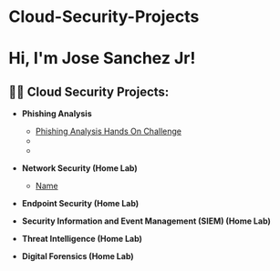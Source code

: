 # Cloud-Security-Projects

<h1>Hi, I'm Jose Sanchez Jr!

<h2>👨‍💻 Cloud Security Projects:</h2>

- <b>Phishing Analysis</b>
  - [Phishing Analysis Hands On Challenge](https://github.com/KaizenJS7/Phishing-Analysis-Hands-On-Challenge)
  - 
  - 
- <b>Network Security (Home Lab)</b>
  - [Name](https://github.com/joshmadakor1/4chan-Image-Analysis-Middleware-C964) 
- <b>Endpoint Security (Home Lab)</b>
 
- <b>Security Information and Event Management (SIEM) (Home Lab) </b>
 
- <b>Threat Intelligence (Home Lab)</b>
 
- <b>Digital Forensics (Home Lab)</b>




[instagram]: https://www.instagram.com/thekingjs7/
[linkedin]: https://linkedin.com/in/cloudjs7

<!--
**KaizenJS7/Kaizen-Profile** is a ✨ _special_ ✨ repository because its `README.md` (this file) appears on your GitHub profile.

Here are some ideas to get you started:

- 🔭 I’m currently working on ...
- 🌱 I’m currently learning ...
- 👯 I’m looking to collaborate on ...
- 🤔 I’m looking for help with ...
- 💬 Ask me about ...
- 📫 How to reach me: ...
- 😄 Pronouns: ...
- ⚡ Fun fact: ...
-->
